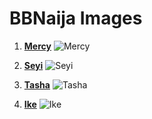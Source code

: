 # BBNaija Images

1. **[Mercy](https://guardian.ng/wp-content/uploads/2019/07/BBNaija-Mercy-Photo-Gist-Wiki.jpg)**
![Mercy](https://guardian.ng/wp-content/uploads/2019/07/BBNaija-Mercy-Photo-Gist-Wiki.jpg)

2. **[Seyi](https://bigbrothernaijanews.com/wp-content/uploads/2019/07/BB-SEYI.png)**
![Seyi](https://bigbrothernaijanews.com/wp-content/uploads/2019/07/BB-SEYI.png)

3. **[Tasha](https://ichef.bbci.co.uk/news/976/cpsprodpb/C57B/production/_107655505_bbc.jpg)**
![Tasha](https://ichef.bbci.co.uk/news/976/cpsprodpb/C57B/production/_107655505_bbc.jpg)

4. **[Ike](https://guardian.ng/wp-content/uploads/2019/07/BBNaija-Ike-Photo-BigBrotherNaijaShow.jpg)**
![Ike](https://guardian.ng/wp-content/uploads/2019/07/BBNaija-Ike-Photo-BigBrotherNaijaShow.jpg)
